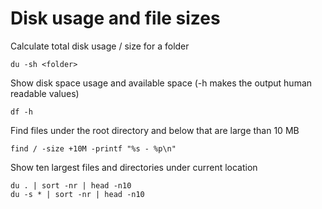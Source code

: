 
# Disk usage and file sizes

Calculate total disk usage / size for a folder

	du -sh <folder>

Show disk space usage and available space (-h makes the output human readable values)

	df -h

Find files under the root directory and below that are large than 10 MB

	find / -size +10M -printf "%s - %p\n"

Show ten largest files and directories under current location

	du . | sort -nr | head -n10
	du -s * | sort -nr | head -n10
